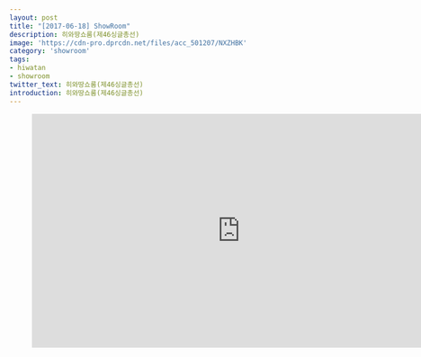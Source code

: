```yaml
---
layout: post
title: "[2017-06-18] ShowRoom"
description: 히와땅쇼룸(제46싱글총선)
image: 'https://cdn-pro.dprcdn.net/files/acc_501207/NXZHBK'
category: 'showroom'
tags:
- hiwatan
- showroom
twitter_text: 히와땅쇼룸(제46싱글총선)
introduction: 히와땅쇼룸(제46싱글총선)
---
```

<figure class="video_container">
<iframe width="740" height="416" src="https://serviceapi.nmv.naver.com/flash/convertIframeTag.nhn?vid=2542BC78049C4E658B09B7F15ADECF47C7AD&outKey=V129358215d0063425dd2216fddaa4e7ce478c77ca5a68a6bdd5d216fddaa4e7ce478" frameborder="no" scrolling="no"></iframe>
</figure>
